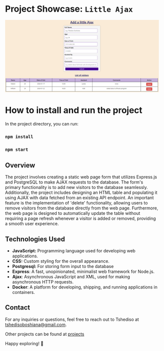 # Project Showcase: `Little Ajax`

![Image demonstration](./public/images/littleAjax.png)


# How to install and run the project
In the project directory, you can run:
### `npm install`
### `npm start`

## Overview

The project involves creating a static web page form that utilizes Express.js and PostgreSQL to make AJAX requests to the database. The form's primary functionality is to add new visitors to the database seamlessly. Additionally, the project includes designing an HTML table and populating it using AJAX with data fetched from an existing API endpoint. An important feature is the implementation of 'delete' functionality, allowing users to remove visitors from the database directly from the web page. Furthermore, the web page is designed to automatically update the table without requiring a page refresh whenever a visitor is added or removed, providing a smooth user experience.

## Technologies Used

- **JavaScript:** Programming language used for developing web applications.
- **CSS:** Custom styling for the overall appearance.
- **Postgresql:** For storing form input to the database
- **Express**: A fast, unopinionated, minimalist web framework for Node.js.
- **Ajax**: Asynchronous JavaScript and XML, used for making asynchronous HTTP requests.
- **Docker**: A platform for developing, shipping, and running applications in containers.

## Contact

For any inquiries or questions, feel free to reach out to Tshediso at [tshedisoboshiana@gmail.com](mailto:tshedisoboshiana@gmail.com).

Other projects can be found at [projects](https://projects-5584f.web.app/)

Happy exploring! 🚀